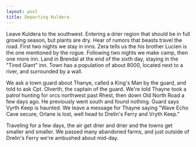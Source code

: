```yaml
---
layout: post
title: Departing Kuldera
---
```

Leave Kuldera to the southwest. Entering a drier region that should be in full growing season, but plants are dry. Hear of rumors that beasts travel the road. First two nights we stay in inns. Zera tells us the his brother Lucien is the one mentioned by the rogue. Following two nights we make camp, then one more inn. Land in Brendal at the end of the sixth day, staying in the "Tired Giant" inn. Town has a population of about 8000, located next to a river, and surrounded by a wall.

We ask a town guard about Thanye, called a King's Man by the guard, and told to ask Cpt. Olverth, the captain of the guard. We're told Thayne took a patrol hunting for orcs northwest past Rhest, then down Old North Road a few days ago. He previously went south and found nothing. Guard says Vyrth Keep is haunted. We leave a message for Thayne saying "Wave Echo Cave secure, Orlane is lost, well head to Drelin's Ferry and Vryth Keep."

Traveling for a few days, the air get drier and drier and the towns get smaller and smaller. We passed many abandoned farms, and just outside of Drelin's Ferry we're ambushed about mid-day.
